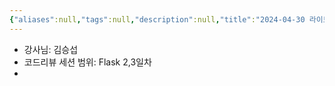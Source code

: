 ```yaml
---
{"aliases":null,"tags":null,"description":null,"title":"2024-04-30 라이브 세션 정리","created":"2024-05-02T13:22:14","updated":"2024-05-02T13:22:41","dg-publish":true,"permalink":"/docs/2024-04-30 라이브 세션 정리/","dgPassFrontmatter":true}
---
```


- 강사님: 김승섭
- 코드리뷰 세션 범위: Flask 2,3일차
- 
